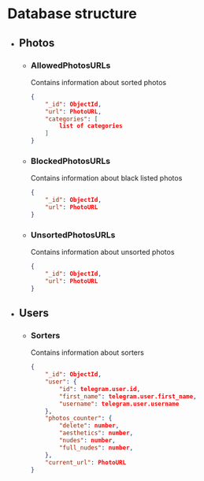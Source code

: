 # Database structure

- ## Photos
    * ### AllowedPhotosURLs
        Contains information about sorted photos
        ```json
        {
            "_id": ObjectId,
            "url": PhotoURL,
            "categories": [
                list of categories
            ]
        } 
        ```
    * ### BlockedPhotosURLs
        Contains information about black listed photos
        ```json
        {
            "_id": ObjectId,
            "url": PhotoURL
        } 
        ```
    * ### UnsortedPhotosURLs
        Contains information about unsorted photos
        ```json
        {
            "_id": ObjectId,
            "url": PhotoURL
        } 
        ```

- ## Users
    * ### Sorters
        Contains information about sorters
        ```json
        {
            "_id": ObjectId,
            "user": {
                "id": telegram.user.id,
                "first_name": telegram.user.first_name,
                "username": telegram.user.username
            },
            "photos_counter": {
                "delete": number,
                "aesthetics": number,
                "nudes": number,
                "full_nudes": number,
            },
            "current_url": PhotoURL
        }
        ```
